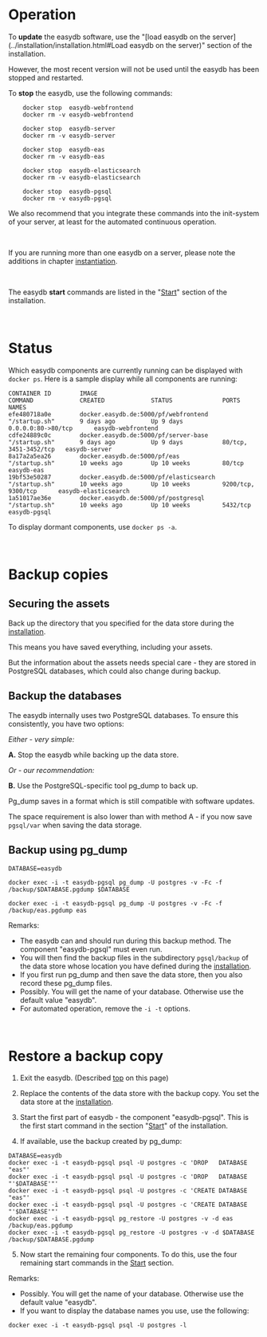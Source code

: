 # Operation
To **update** the easydb software, use the "[load easydb on the server](../installation/installation.html#Load easydb on the server)"  section of the installation.

However, the most recent version will not be used until the easydb has been stopped and restarted.

To **stop** the easydb, use the following commands:

~~~~
    docker stop  easydb-webfrontend
    docker rm -v easydb-webfrontend

    docker stop  easydb-server
    docker rm -v easydb-server

    docker stop  easydb-eas
    docker rm -v easydb-eas

    docker stop  easydb-elasticsearch
    docker rm -v easydb-elasticsearch

    docker stop  easydb-pgsql
    docker rm -v easydb-pgsql
~~~~

We also recommend that you integrate these commands into the init-system of your server, at least for the automated continuous operation.

&nbsp;

If you are running more than one easydb on a server, please note the additions in chapter [instantiation](../instances/instances.html#stop).

&nbsp;

The easydb **start** commands are listed in the "[Start](../installation/installation.html#start)" section of the installation.

&nbsp;

# Status

Which easydb components are currently running can be displayed with `docker ps`. Here is a sample display while all components are running:

~~~~
CONTAINER ID        IMAGE                                       COMMAND             CREATED             STATUS              PORTS                   NAMES
efe480718a0e        docker.easydb.de:5000/pf/webfrontend        "/startup.sh"       9 days ago          Up 9 days           0.0.0.0:80->80/tcp      easydb-webfrontend
cdfe24889c0c        docker.easydb.de:5000/pf/server-base        "/startup.sh"       9 days ago          Up 9 days           80/tcp, 3451-3452/tcp   easydb-server
8a17a2a5ea26        docker.easydb.de:5000/pf/eas                "/startup.sh"       10 weeks ago        Up 10 weeks         80/tcp                  easydb-eas
19bf53e50287        docker.easydb.de:5000/pf/elasticsearch      "/startup.sh"       10 weeks ago        Up 10 weeks         9200/tcp, 9300/tcp      easydb-elasticsearch
1a51017ae36e        docker.easydb.de:5000/pf/postgresql         "/startup.sh"       10 weeks ago        Up 10 weeks         5432/tcp                easydb-pgsql
~~~~

To display dormant components, use `docker ps -a`.

&nbsp;

# Backup copies

## Securing the assets
Back up the directory that you specified for the data store during the [installation](../installation/installation.html#datastorage).

This means you have saved everything, including your assets.

But the information about the assets needs special care - they are stored in PostgreSQL databases, which could also change during backup.

## Backup the databases

The easydb internally uses two PostgreSQL databases. To ensure this consistently, you have two options:

_Either - very simple:_

__A.__ Stop the easydb while backing up the data store.

_Or - our recommendation:_

__B.__ Use the PostgreSQL-specific tool pg_dump to back up.

Pg_dump saves in a format which is still compatible with software updates.

The space requirement is also lower than with method A - if you now save `pgsql/var` when saving the data storage.

## Backup using pg_dump

~~~~
DATABASE=easydb

docker exec -i -t easydb-pgsql pg_dump -U postgres -v -Fc -f /backup/$DATABASE.pgdump $DATABASE

docker exec -i -t easydb-pgsql pg_dump -U postgres -v -Fc -f /backup/eas.pgdump eas
~~~~

Remarks:

- The easydb can and should run during this backup method. The component "easydb-pgsql" must even run.
- You will then find the backup files in the subdirectory `pgsql/backup` of the data store whose location you have defined during the [installation](../installation/installation.html).
- If you first run pg_dump and then save the data store, then you also record these pg_dump files.
- Possibly. You will get the name of your database. Otherwise use the default value "easydb".
- For automated operation, remove the `-i -t` options.

&nbsp;


# Restore a backup copy

1. Exit the easydb. (Described [top](#Operation) on this page)

2. Replace the contents of the data store with the backup copy. You set the data store at the [installation](../installation/installation.html#datastorage).

3. Start the first part of easydb - the component "easydb-pgsql". This is the first start command in the section "[Start](../installation/installation.html#start)" of the installation.

4. If available, use the backup created by pg_dump:

~~~~
DATABASE=easydb
docker exec -i -t easydb-pgsql psql -U postgres -c 'DROP   DATABASE "eas"'
docker exec -i -t easydb-pgsql psql -U postgres -c 'DROP   DATABASE "'$DATABASE'"'
docker exec -i -t easydb-pgsql psql -U postgres -c 'CREATE DATABASE "eas"'
docker exec -i -t easydb-pgsql psql -U postgres -c 'CREATE DATABASE "'$DATABASE'"'
docker exec -i -t easydb-pgsql pg_restore -U postgres -v -d eas    /backup/eas.pgdump
docker exec -i -t easydb-pgsql pg_restore -U postgres -v -d $DATABASE /backup/$DATABASE.pgdump
~~~~

5. Now start the remaining four components. To do this, use the four remaining start commands in the [Start](../installation/installation.html#start) section.

Remarks:

- Possibly. You will get the name of your database. Otherwise use the default value "easydb".
- If you want to display the database names you use, use the following:

~~~~
docker exec -i -t easydb-pgsql psql -U postgres -l
~~~~


&nbsp;